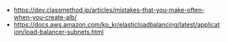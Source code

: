 



* https://dev.classmethod.jp/articles/mistakes-that-you-make-often-when-you-create-alb/
* https://docs.aws.amazon.com/ko_kr/elasticloadbalancing/latest/application/load-balancer-subnets.html


